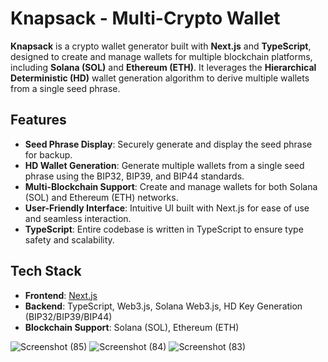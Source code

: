 # Knapsack - Multi-Crypto Wallet

**Knapsack** is a crypto wallet generator built with **Next.js** and **TypeScript**, designed to create and manage wallets for multiple blockchain platforms, including **Solana (SOL)** and **Ethereum (ETH)**. It leverages the **Hierarchical Deterministic (HD)** wallet generation algorithm to derive multiple wallets from a single seed phrase.

## Features

- **Seed Phrase Display**: Securely generate and display the seed phrase for backup.
- **HD Wallet Generation**: Generate multiple wallets from a single seed phrase using the BIP32, BIP39, and BIP44 standards.
- **Multi-Blockchain Support**: Create and manage wallets for both Solana (SOL) and Ethereum (ETH) networks.
- **User-Friendly Interface**: Intuitive UI built with Next.js for ease of use and seamless interaction.
- **TypeScript**: Entire codebase is written in TypeScript to ensure type safety and scalability.

## Tech Stack

- **Frontend**: [Next.js](https://nextjs.org/)
- **Backend**: TypeScript, Web3.js, Solana Web3.js, HD Key Generation (BIP32/BIP39/BIP44)
- **Blockchain Support**: Solana (SOL), Ethereum (ETH)

  
![Screenshot (85)](https://github.com/user-attachments/assets/59770585-cc06-4a89-b310-e39d8a13d43f)
![Screenshot (84)](https://github.com/user-attachments/assets/6fb0f965-4b9e-4c35-bbfa-371b47c3208e)
![Screenshot (83)](https://github.com/user-attachments/assets/5d63750d-0d40-4dc1-b5e9-bab5d205dd9b)
